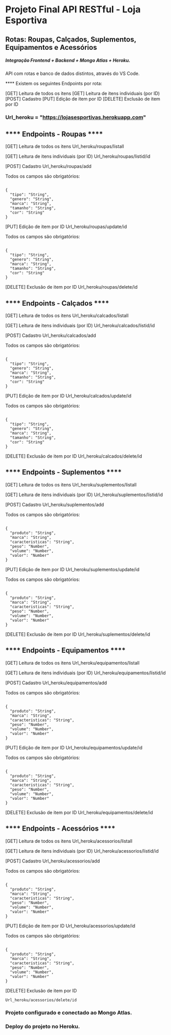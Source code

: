 # Projeto Final API RESTful - Loja Esportiva

## Rotas: Roupas, Calçados, Suplementos, Equipamentos e Acessórios

##### Integração Frontend + Backend + Mongo Atlas + Heroku.

API com rotas e banco de dados distintos, através do VS Code.

**** Existem os seguintes Endpoints por rota:

[GET] Leitura de todos os itens
[GET] Leitura de itens individuais (por ID)
[POST] Cadastro
[PUT] Edição de item por ID
[DELETE] Exclusão de item por ID

###  Url_heroku = "https://lojasesportivas.herokuapp.com"

## **** Endpoints - Roupas ****

[GET] Leitura de todos os itens
Url_heroku/roupas/listall

[GET] Leitura de itens individuais (por ID)
Url_heroku/roupas/listid/id

[POST] Cadastro
Url_heroku/roupas/add


Todos os campos são obrigatórios:
```

{
  "tipo": "String", 
  "genero": "String",
  "marca": "String", 
  "tamanho": "String",
  "cor": "String"
}

```

[PUT] Edição de item por ID
Url_heroku/roupas/update/id


Todos os campos são obrigatórios:
```

{ 
  "tipo": "String", 
  "genero": "String",
  "marca": "String", 
  "tamanho": "String",
  "cor": "String"
}

```
[DELETE] Exclusão de item por ID
Url_heroku/roupas/delete/id

## **** Endpoints - Calçados ****

[GET] Leitura de todos os itens
Url_heroku/calcados/listall

[GET] Leitura de itens individuais (por ID)
Url_heroku/calcados/listid/id

[POST] Cadastro
Url_heroku/calcados/add


Todos os campos são obrigatórios:
```

{
  "tipo": "String", 
  "genero": "String",
  "marca": "String", 
  "tamanho": "String",
  "cor": "String"
}

```
[PUT] Edição de item por ID
Url_heroku/calcados/update/id


Todos os campos são obrigatórios:
```

{ 
  "tipo": "String", 
  "genero": "String",
  "marca": "String", 
  "tamanho": "String",
  "cor": "String"
}

```

[DELETE] Exclusão de item por ID
Url_heroku/calcados/delete/id

## **** Endpoints - Suplementos ****

[GET] Leitura de todos os itens
Url_heroku/suplementos/listall

[GET] Leitura de itens individuais (por ID)
Url_heroku/suplementos/listid/id

[POST] Cadastro
Url_heroku/suplementos/add


Todos os campos são obrigatórios:
```

{ 
  "produto": "String", 
  "marca": "String",
  "caracteristicas": "String", 
  "peso": "Number",
  "volume": "Number",
  "valor": "Number"
}

```
[PUT] Edição de item por ID
Url_heroku/suplementos/update/id


Todos os campos são obrigatórios:
```

{ 
  "produto": "String", 
  "marca": "String",
  "caracteristicas": "String", 
  "peso": "Number",
  "volume": "Number",
  "valor": "Number"
}

```

[DELETE] Exclusão de item por ID
Url_heroku/suplementos/delete/id

## **** Endpoints - Equipamentos ****

[GET] Leitura de todos os itens
Url_heroku/equipamentos/listall

[GET] Leitura de itens individuais (por ID)
Url_heroku/equipamentos/listid/id

[POST] Cadastro
Url_heroku/equipamentos/add


Todos os campos são obrigatórios:
```

{ 
  "produto": "String", 
  "marca": "String",
  "caracteristicas": "String", 
  "peso": "Number",
  "volume": "Number",
  "valor": "Number"
}

```

[PUT] Edição de item por ID
Url_heroku/equipamentos/update/id


Todos os campos são obrigatórios:
```

{ 
  "produto": "String", 
  "marca": "String",
  "caracteristicas": "String", 
  "peso": "Number",
  "volume": "Number",
  "valor": "Number"
}

```

[DELETE] Exclusão de item por ID
Url_heroku/equipamentos/delete/id

## **** Endpoints - Acessórios ****

[GET] Leitura de todos os itens
Url_heroku/acessorios/listall

[GET] Leitura de itens individuais (por ID)
Url_heroku/acessorios/listid/id

[POST] Cadastro
Url_heroku/acessorios/add


Todos os campos são obrigatórios:
```

{ 
  "produto": "String", 
  "marca": "String",
  "caracteristicas": "String", 
  "peso": "Number",
  "volume": "Number",
  "valor": "Number"
}

```

[PUT] Edição de item por ID
Url_heroku/acessorios/update/id


Todos os campos são obrigatórios:
```

{ 
  "produto": "String", 
  "marca": "String",
  "caracteristicas": "String", 
  "peso": "Number",
  "volume": "Number",
  "valor": "Number"
}

```

[DELETE] Exclusão de item por ID
```
Url_heroku/acessorios/delete/id
```
### Projeto configurado e conectado ao Mongo Atlas.

### Deploy do projeto no Heroku.
